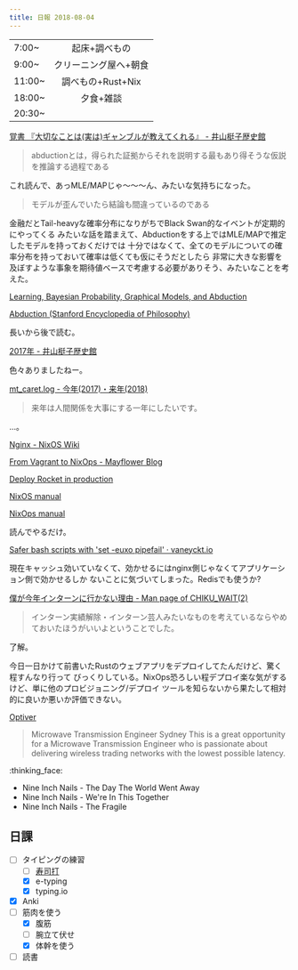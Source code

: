 ```yaml
---
title: 日報 2018-08-04
---
```


|        |                       |
| :-     | :-:                   |
| 7:00~  | 起床+調べもの         |
| 9:00~  | クリーニング屋へ+朝食 |
| 11:00~ | 調べもの+Rust+Nix     |
| 18:00~ | 夕食+雑談             |
| 20:30~ |                       |

[覚書 『大切なことは(実は)ギャンブルが教えてくれる』 - 井山梃子歴史館](http://pandaman64.hatenablog.jp/entry/2018/08/02/001311)

> abductionとは，得られた証拠からそれを説明する最もあり得そうな仮説を推論する過程である 

これ読んで、あっMLE/MAPじゃ〜〜〜ん、みたいな気持ちになった。

> モデルが歪んでいたら結論も間違っているのである

金融だとTail-heavyな確率分布になりがちでBlack Swan的なイベントが定期的にやってくる
みたいな話を踏まえて、Abductionをする上ではMLE/MAPで推定したモデルを持っておくだけでは
十分ではなくて、全てのモデルについての確率分布を持っておいて確率は低くても仮にそうだとしたら
非常に大きな影響を及ぼすような事象を期待値ベースで考慮する必要がありそう、みたいなことを考えた。

[Learning, Bayesian Probability, Graphical Models, and Abduction](https://www.cs.ubc.ca/~poole/talks/ind-ab.pdf)

[Abduction (Stanford Encyclopedia of Philosophy)](https://plato.stanford.edu/entries/abduction/)

長いから後で読む。

[2017年 - 井山梃子歴史館](http://pandaman64.hatenablog.jp/entry/2017/12/31/234842)

色々ありましたねー。

[mt_caret.log - 今年(2017)・来年(2018)](https://mt-caret.github.io/blog/posts/2017-12-31-yukutoshi.html)

> 来年は人間関係を大事にする一年にしたいです。

...。

[Nginx - NixOS Wiki](https://nixos.wiki/wiki/Nginx)

[From Vagrant to NixOps - Mayflower Blog](https://blog.mayflower.de/5976-From-Vagrant-to-Nixops.html)

[Deploy Rocket in production](https://gist.github.com/belst/ff36c5f3883f7bf9b06c379d0a7bed9e)

[NixOS manual](https://nixos.org/nixos/manual/index.html#module-security-acme)

[NixOps manual](https://nixos.org/nixops/manual/#sec-deploying-to-ec2)

読んでやるだけ。

[Safer bash scripts with 'set -euxo pipefail' · vaneyckt.io](https://vaneyckt.io/posts/safer_bash_scripts_with_set_euxo_pipefail/)

現在キャッシュ効いていなくて、効かせるにはnginx側じゃなくてアプリケーション側で効かせるしか
ないことに気づいてしまった。Redisでも使うか?

[僕が今年インターンに行かない理由 - Man page of CHIKU_WAIT(2)](http://chikuwait.hatenablog.com/entry/2018/08/04/134059)

> インターン実績解除・インターン芸人みたいなものを考えているならやめておいたほうがいいよということでした。

了解。

今日一日かけて前書いたRustのウェブアプリをデプロイしてたんだけど、驚く程すんなり行って
びっくりしている。NixOps恐ろしい程デプロイ楽な気がするけど、単に他のプロビジョニング/デプロイ
ツールを知らないから果たして相対的に良いか悪いか評価できない。

[Optiver](https://www.optiver.com/ap/en/job-opportunities)

> Microwave Transmission Engineer
> Sydney
> This is a great opportunity for a Microwave Transmission Engineer who is passionate about delivering wireless trading networks with the lowest possible latency.

:thinking_face:

- Nine Inch Nails - The Day The World Went Away
- Nine Inch Nails - We're In This Together
- Nine Inch Nails - The Fragile

## 日課

- [ ] タイピングの練習
	+ [ ] [寿司打](https://docs.google.com/spreadsheets/d/1Kt_ESiEI2aBxqAcuJOZcfwW_U2a2YpdKvFo4XRsfOWk/edit#gid=0)
	+ [x] e-typing
	+ [x] typing.io
- [x] Anki
- [ ] 筋肉を使う
	+ [x] 腹筋
	+ [ ] 腕立て伏せ
	+ [x] 体幹を使う
- [ ] 読書
